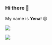 ### Hi there 👋

My name is **Yena**! 😄

<a href="www.instagram.com/yenayebo"><img src="https://img.shields.io/badge/Instagram-E4405F?style=flat-square&logo=instagram&logoColor=white"/></a>

<img src="https://img.shields.io/badge/Python-3766AB?style=flat-square&logo=Python&logoColor=white&link=내링크"/></a> 

<!--
**yenakr/yenakr** is a ✨ _special_ ✨ repository because its `README.md` (this file) appears on your GitHub profile.

Here are some ideas to get you started:

- 🔭 I’m currently working on ...
- 🌱 I’m currently learning ...
- 👯 I’m looking to collaborate on ...
- 🤔 I’m looking for help with ...
- 💬 Ask me about ...
- 📫 How to reach me: ...
- 😄 Pronouns: ...
- ⚡ Fun fact: ...
-->
